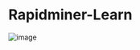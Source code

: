 # Rapidminer-Learn
![image](https://user-images.githubusercontent.com/73692644/146941983-7abbd824-0502-4409-9da8-5b5842ed0d6f.png)
